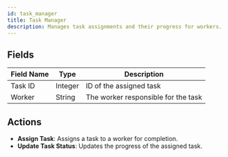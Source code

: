 ```yaml
---
id: task_manager
title: Task Manager
description: Manages task assignments and their progress for workers.
---
```


## Fields

| Field Name   | Type    | Description                          |
|--------------|---------|--------------------------------------|
| Task ID      | Integer | ID of the assigned task              |
| Worker       | String  | The worker responsible for the task  |

## Actions

- **Assign Task**: Assigns a task to a worker for completion.
- **Update Task Status**: Updates the progress of the assigned task.
